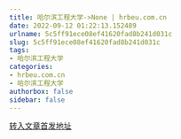 ```yaml
---
title: 哈尔滨工程大学->None | hrbeu.com.cn
date: 2022-09-12 01:22:13.152489
urlname: 5c5ff91ece08ef41620fad8b241d031c
slug: 5c5ff91ece08ef41620fad8b241d031c
tags: 
- 哈尔滨工程大学
categories:
- hrbeu.com.cn
- 哈尔滨工程大学
authorbox: false
sidebar: false
---
```





[转入文章首发地址](http://m.news.cn/2022-09/10/c_1128993277.htm)